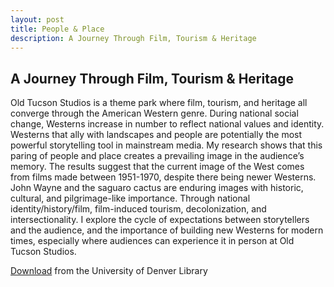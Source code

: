 ```yaml
---
layout: post
title: People & Place 
description: A Journey Through Film, Tourism & Heritage
---
```


## A Journey Through Film, Tourism & Heritage

Old Tucson Studios is a theme park where film, tourism, and heritage all converge through the American Western genre. During national social change, Westerns increase in number to reflect national values and identity. Westerns that ally with landscapes and people are potentially the most powerful storytelling tool in mainstream media. My research shows that this paring of people and place creates a prevailing image in the audience’s memory. The results suggest that the current image of the West comes from films made between 1951-1970, despite there being newer Westerns. John Wayne and the saguaro cactus are enduring images with historic, cultural, and pilgrimage-like importance. Through national identity/history/film, film-induced tourism, decolonization, and intersectionality. I explore the cycle of expectations between storytellers and the audience, and the importance of building new Westerns for modern times, especially where audiences can experience it in person at Old Tucson Studios.

[Download](https://digitalcommons.du.edu/etd/1725/) from the University of Denver Library